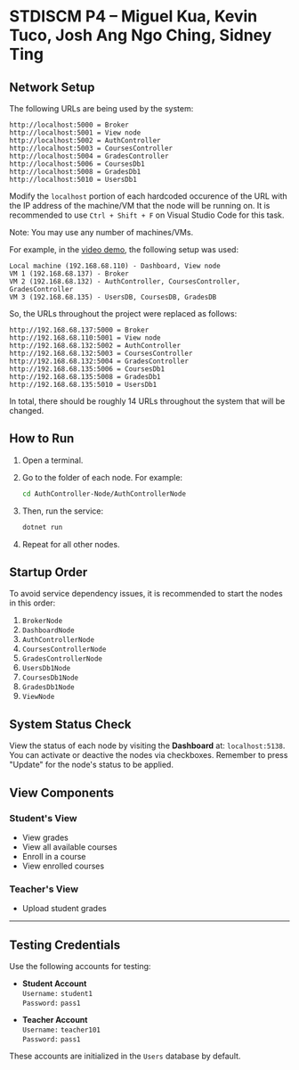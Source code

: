 # STDISCM P4 – Miguel Kua, Kevin Tuco, Josh Ang Ngo Ching, Sidney Ting

## Network Setup

The following URLs are being used by the system:
```
http://localhost:5000 = Broker
http://localhost:5001 = View node
http://localhost:5002 = AuthController
http://localhost:5003 = CoursesController
http://localhost:5004 = GradesController
http://localhost:5006 = CoursesDb1
http://localhost:5008 = GradesDb1
http://localhost:5010 = UsersDb1
```

Modify the `localhost` portion of each hardcoded occurence of the URL with the IP address of the machine/VM that the node will be running on. It is recommended to use `Ctrl + Shift + F` on Visual Studio Code for this task.

Note: You may use any number of machines/VMs.

For example, in the [video demo](https://drive.google.com/file/d/1B1SYGSHqpPAQ3EhCcQE8xLxxy4Gl5Ytr/view?usp=sharing), the following setup was used:

```
Local machine (192.168.68.110) - Dashboard, View node
VM 1 (192.168.68.137) - Broker
VM 2 (192.168.68.132) - AuthController, CoursesController, GradesController
VM 3 (192.168.68.135) - UsersDB, CoursesDB, GradesDB
```

So, the URLs throughout the project were replaced as follows:
```
http://192.168.68.137:5000 = Broker
http://192.168.68.110:5001 = View node
http://192.168.68.132:5002 = AuthController
http://192.168.68.132:5003 = CoursesController
http://192.168.68.132:5004 = GradesController
http://192.168.68.135:5006 = CoursesDb1
http://192.168.68.135:5008 = GradesDb1
http://192.168.68.135:5010 = UsersDb1
```

In total, there should be roughly 14 URLs throughout the system that will be changed.


## How to Run

1. Open a terminal.
2. Go to the folder of each node. For example:

    ```bash
    cd AuthController-Node/AuthControllerNode
    ```

3. Then, run the service:

    ```bash
    dotnet run
    ```

4. Repeat for all other nodes.


## Startup Order

To avoid service dependency issues, it is recommended to start the nodes in this order:

1. `BrokerNode`
2. `DashboardNode`
3. `AuthControllerNode`
4. `CoursesControllerNode`
5. `GradesControllerNode`
6. `UsersDb1Node`
7. `CoursesDb1Node`
8. `GradesDb1Node`
9. `ViewNode`


## System Status Check

View the status of each node by visiting the **Dashboard** at: ```localhost:5138```. You can activate or deactive the nodes via checkboxes. Remember to press "Update" for the node's status to be applied.


## View Components

### Student's View
- View grades
- View all available courses
- Enroll in a course
- View enrolled courses

### Teacher's View
- Upload student grades

---

## Testing Credentials

Use the following accounts for testing:

- **Student Account**  
  `Username:` `student1`  
  `Password:` `pass1`

- **Teacher Account**  
  `Username:` `teacher101`  
  `Password:` `pass1`

These accounts are initialized in the `Users` database by default.
